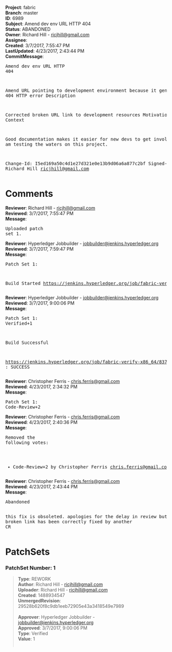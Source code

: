 <strong>Project</strong>: fabric<br><strong>Branch</strong>: master<br><strong>ID</strong>: 6989<br><strong>Subject</strong>: Amend dev env URL HTTP 404<br><strong>Status</strong>: ABANDONED<br><strong>Owner</strong>: Richard Hill - ricjhill@gmail.com<br><strong>Assignee</strong>:<br><strong>Created</strong>: 3/7/2017, 7:55:47 PM<br><strong>LastUpdated</strong>: 4/23/2017, 2:43:44 PM<br><strong>CommitMessage</strong>:<br><pre>Amend dev env URL HTTP 404

Amend URL pointing to development environment because it generates 404 HTTP error
Description

Corrected broken URL link to development resources
Motivation and Context

Good documentation makes it easier for new devs to get involved
And I am testing the waters on this project.

Change-Id: I5ed169a50c4d1e27d321e0e13b9d06a6a877c2bf
Signed-off-by: Richard Hill <ricjhill@gmail.com>
</pre><h1>Comments</h1><strong>Reviewer</strong>: Richard Hill - ricjhill@gmail.com<br><strong>Reviewed</strong>: 3/7/2017, 7:55:47 PM<br><strong>Message</strong>: <pre>Uploaded patch set 1.</pre><strong>Reviewer</strong>: Hyperledger Jobbuilder - jobbuilder@jenkins.hyperledger.org<br><strong>Reviewed</strong>: 3/7/2017, 7:59:47 PM<br><strong>Message</strong>: <pre>Patch Set 1:

Build Started https://jenkins.hyperledger.org/job/fabric-verify-x86_64/8374/</pre><strong>Reviewer</strong>: Hyperledger Jobbuilder - jobbuilder@jenkins.hyperledger.org<br><strong>Reviewed</strong>: 3/7/2017, 9:00:06 PM<br><strong>Message</strong>: <pre>Patch Set 1: Verified+1

Build Successful 

https://jenkins.hyperledger.org/job/fabric-verify-x86_64/8374/ : SUCCESS</pre><strong>Reviewer</strong>: Christopher Ferris - chris.ferris@gmail.com<br><strong>Reviewed</strong>: 4/23/2017, 2:34:32 PM<br><strong>Message</strong>: <pre>Patch Set 1: Code-Review+2</pre><strong>Reviewer</strong>: Christopher Ferris - chris.ferris@gmail.com<br><strong>Reviewed</strong>: 4/23/2017, 2:40:36 PM<br><strong>Message</strong>: <pre>Removed the following votes:

* Code-Review+2 by Christopher Ferris <chris.ferris@gmail.com>
</pre><strong>Reviewer</strong>: Christopher Ferris - chris.ferris@gmail.com<br><strong>Reviewed</strong>: 4/23/2017, 2:43:44 PM<br><strong>Message</strong>: <pre>Abandoned

this fix is obsoleted. apologies for the delay in review but the broken link has been correctly fixed by another CR</pre><h1>PatchSets</h1><h3>PatchSet Number: 1</h3><blockquote><strong>Type</strong>: REWORK<br><strong>Author</strong>: Richard Hill - ricjhill@gmail.com<br><strong>Uploader</strong>: Richard Hill - ricjhill@gmail.com<br><strong>Created</strong>: 1488934547<br><strong>UnmergedRevision</strong>: 29528b620f8c9db1eeb72905e43a3418549e7989<br><br><strong>Approver</strong>: Hyperledger Jobbuilder - jobbuilder@jenkins.hyperledger.org<br><strong>Approved</strong>: 3/7/2017, 9:00:06 PM<br><strong>Type</strong>: Verified<br><strong>Value</strong>: 1<br><br></blockquote>